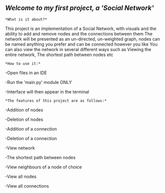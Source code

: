 ***Welcome to my first project, a 'Social Network'***
-
	*What is it about?*

This project is an implementation of a Social Network, with visuals and the ability to add and remove nodes and the connections between them 
The network will be presented as an un-directed, un-weighted graph, nodes can be named anything you prefer and can be connected however you like
You can also view the network in several different ways such as Viewing the entire network, The shortest path between nodes etc
	
	*How to use it:* 
	
-Open files in an IDE

-Run the 'main.py' module ONLY

-Interface will then appear in the terminal


	*The features of this project are as follows:* 

-Addition of nodes 

-Deletion of nodes

-Addition of a connection

-Deletion of a connection

-View network

-The shortest path between nodes

-View neighbours of a node of choice

-View all nodes

-View all connections

